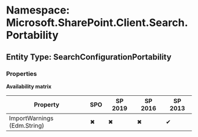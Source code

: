 # Namespace: Microsoft.SharePoint.Client.Search.Portability

## Entity Type: SearchConfigurationPortability

### Properties

**Availability matrix**

Property | SPO | SP 2019 | SP 2016 | SP 2013
----------|-----|---------|---------|--------
ImportWarnings (Edm.String) | ✖ | ✖ | ✖ | ✔

